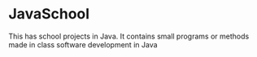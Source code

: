 # JavaSchool
This has school projects in Java. It contains small programs or methods made in class software development in Java
